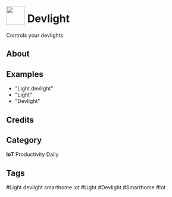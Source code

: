 # <img src="https://raw.githack.com/FortAwesome/Font-Awesome/master/svgs/solid/lightbulb.svg" card_color="#1DE9B6" width="50" height="50" style="vertical-align:bottom"/> Devlight
Controls your devlights

## About


## Examples
* "Light devlight"
* "Light"
* "Devlight"

## Credits


## Category
**IoT**
Productivity
Daily

## Tags
#Light devlight smarthome iot
#Light
#Devlight
#Smarthome
#Iot

